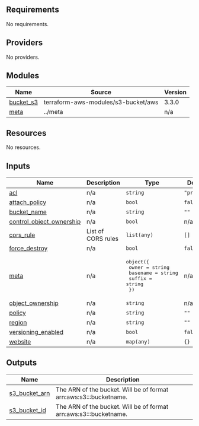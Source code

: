<!-- BEGIN_TF_DOCS -->
## Requirements

No requirements.

## Providers

No providers.

## Modules

| Name | Source | Version |
|------|--------|---------|
| <a name="module_bucket_s3"></a> [bucket\_s3](#module\_bucket\_s3) | terraform-aws-modules/s3-bucket/aws | 3.3.0 |
| <a name="module_meta"></a> [meta](#module\_meta) | ../meta | n/a |

## Resources

No resources.

## Inputs

| Name | Description | Type | Default | Required |
|------|-------------|------|---------|:--------:|
| <a name="input_acl"></a> [acl](#input\_acl) | n/a | `string` | `"private"` | no |
| <a name="input_attach_policy"></a> [attach\_policy](#input\_attach\_policy) | n/a | `bool` | `false` | no |
| <a name="input_bucket_name"></a> [bucket\_name](#input\_bucket\_name) | n/a | `string` | `""` | no |
| <a name="input_control_object_ownership"></a> [control\_object\_ownership](#input\_control\_object\_ownership) | n/a | `bool` | n/a | yes |
| <a name="input_cors_rule"></a> [cors\_rule](#input\_cors\_rule) | List of CORS rules | `list(any)` | `[]` | no |
| <a name="input_force_destroy"></a> [force\_destroy](#input\_force\_destroy) | n/a | `bool` | `false` | no |
| <a name="input_meta"></a> [meta](#input\_meta) | n/a | <pre>object({<br>    owner    = string<br>    basename = string<br>    suffix   = string<br>  })</pre> | n/a | yes |
| <a name="input_object_ownership"></a> [object\_ownership](#input\_object\_ownership) | n/a | `string` | n/a | yes |
| <a name="input_policy"></a> [policy](#input\_policy) | n/a | `string` | `""` | no |
| <a name="input_region"></a> [region](#input\_region) | n/a | `string` | `""` | no |
| <a name="input_versioning_enabled"></a> [versioning\_enabled](#input\_versioning\_enabled) | n/a | `bool` | `false` | no |
| <a name="input_website"></a> [website](#input\_website) | n/a | `map(any)` | `{}` | no |

## Outputs

| Name | Description |
|------|-------------|
| <a name="output_s3_bucket_arn"></a> [s3\_bucket\_arn](#output\_s3\_bucket\_arn) | The ARN of the bucket. Will be of format arn:aws:s3:::bucketname. |
| <a name="output_s3_bucket_id"></a> [s3\_bucket\_id](#output\_s3\_bucket\_id) | The ARN of the bucket. Will be of format arn:aws:s3:::bucketname. |
<!-- END_TF_DOCS -->